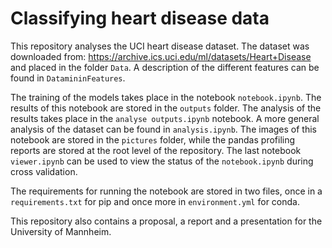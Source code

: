 # Classifying heart disease data

This repository analyses the UCI heart disease dataset. The dataset was downloaded from: <https://archive.ics.uci.edu/ml/datasets/Heart+Disease> and placed in the folder `Data`.
A description of the different features can be found in `DatamininFeatures`.

The training of the models takes place in the notebook `notebook.ipynb`. The results of this notebook are stored in the `outputs` folder.
The analysis of the results takes place in the `analyse outputs.ipynb` notebook. A more general analysis of the dataset can be found in `analysis.ipynb`. The images of this notebook are stored in the `pictures` folder, while the pandas profiling reports are stored at the root level of the repository. The last notebook `viewer.ipynb` can be used to view the status of the `notebook.ipynb` during cross validation. 

The requirements for running the notebook are stored in two files, once in a `requirements.txt` for pip and once more in `environment.yml` for conda.

This repository also contains a proposal, a report and a presentation for the University of Mannheim.
